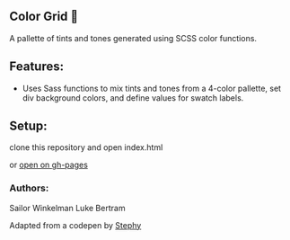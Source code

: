 ## Color Grid 🎨

A pallette of tints and tones generated using SCSS color functions.

## Features:
* Uses Sass functions to mix tints and tones from a 4-color pallette, set div background colors, and define values for swatch labels.

## Setup:

clone this repository and open index.html

or
[open on gh-pages](https://sailor27.github.io/color-type-grid/)



### Authors:
Sailor Winkelman
Luke Bertram

Adapted from a codepen by [Stephy](https://codepen.io/blindingstars/)
